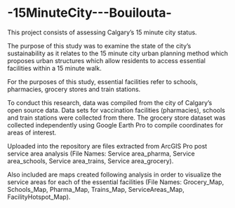 # -15MinuteCity---Bouilouta-
This project consists of assessing Calgary’s 15 minute city status. 

The purpose of this study was to examine the state of the city’s sustainability as it relates to the 15 minute city urban planning method which proposes urban structures which allow residents to access essential facilities within a 15 minute walk. 

For the purposes of this study, essential facilities refer to schools, pharmacies, grocery stores and train stations. 

To conduct this research, data was compiled from the city of Calgary’s open source data. Data sets for vaccination facilities (pharmacies), schools and train stations were collected from there. The grocery store dataset was collected independently using Google Earth Pro to compile coordinates for areas of interest. 

Uploaded into the repository are files extracted from ArcGIS Pro post service area analysis (File Names: Service area_pharma, Service area_schools, Service area_trains, Service area_grocery). 

Also included are maps created following analysis in order to visualize the service areas for each of the essential facilities (File Names: Grocery_Map, Schools_Map, Pharma_Map, Trains_Map, ServiceAreas_Map, FacilityHotspot_Map).
